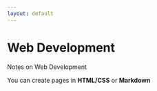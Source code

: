 ```yaml
---
layout: default
---
```


# Web Development
Notes on Web Development

You can create pages in **HTML/CSS** or **Markdown**
